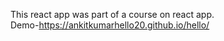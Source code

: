 This react app was part of a course on react app.<br>
Demo-https://ankitkumarhello20.github.io/hello/
